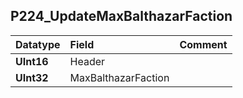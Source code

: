 ## P224\_UpdateMaxBalthazarFaction ##
| **Datatype** | **Field** | **Comment** |
|:-------------|:----------|:------------|
| **UInt16** | Header |  |
| **UInt32** | MaxBalthazarFaction |  |